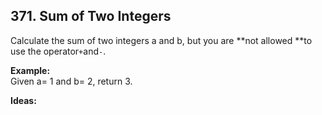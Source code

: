 ## 371. Sum of Two Integers

Calculate the sum of two integers a and b, but you are **not allowed **to use the operator`+`and`-`.

**Example:**  
Given a= 1 and b= 2, return 3.

**Ideas:**





